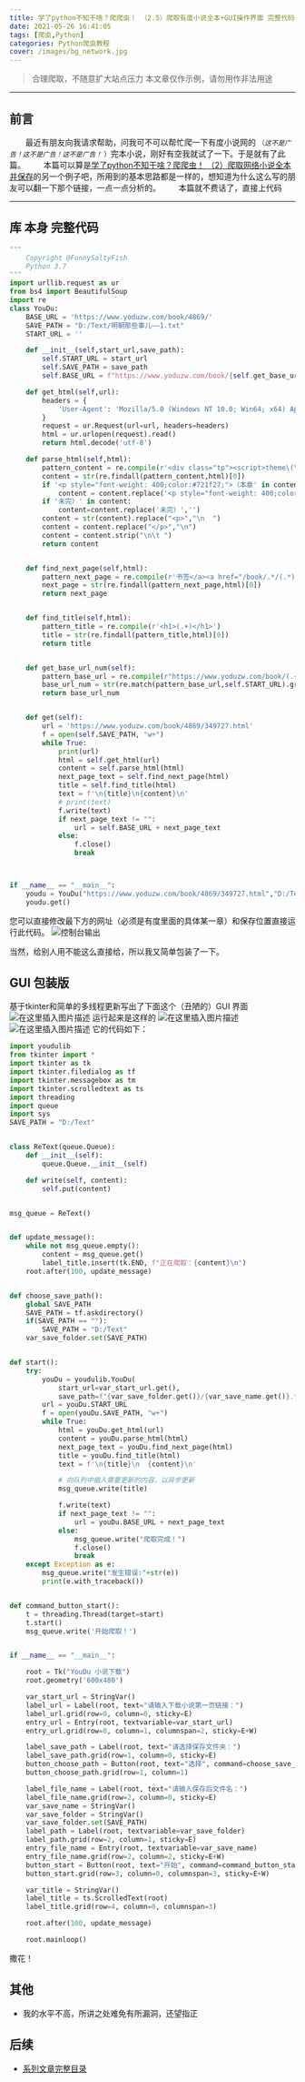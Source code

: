 ```yaml
---
title: 学了python不知干啥？爬爬虫！ （2.5）爬取有度小说全本+GUI操作界面 完整代码
date: 2021-05-26 16:41:05
tags: [爬虫,Python]
categories: Python爬虫教程
cover: /images/bg_network.jpg
---
```


> 合理爬取，不随意扩大站点压力
> 本文章仅作示例，请勿用作非法用途

---

## 前言
&emsp;&emsp;最近有朋友向我请求帮助，问我可不可以帮忙爬一下有度小说网的   <small>（*这不是广告！这不是广告！这不是广告！* ）</small>完本小说，刚好有空我就试了一下。于是就有了此篇。
&emsp;&emsp;本篇可以算是[学了python不知干啥？爬爬虫！ （2）爬取网络小说全本并保存](https://funnysaltyfish.github.io/2021/05/24/python_spider_lesson_2/)的另一个例子吧，所用到的基本思路都是一样的，想知道为什么这么写的朋友可以翻一下那个链接，一点一点分析的。
&emsp;&emsp;本篇就不费话了，直接上代码

----
## 库 本身 完整代码
```python
"""
    Copyright @FunnySaltyFish
    Python 3.7
"""
import urllib.request as ur
from bs4 import BeautifulSoup
import re
class YouDu:
    BASE_URL = 'https://www.yoduzw.com/book/4869/'
    SAVE_PATH = "D:/Text/明朝那些事儿——1.txt"
    START_URL = ''

    def __init__(self,start_url,save_path):
        self.START_URL = start_url
        self.SAVE_PATH = save_path
        self.BASE_URL = f"https://www.yoduzw.com/book/{self.get_base_url_num()}/"

    def get_html(self,url):
        headers = {
            'User-Agent': 'Mozilla/5.0 (Windows NT 10.0; Win64; x64) AppleWebKit/537.36 (KHTML, like Gecko) Chrome/83.0.4103.116 Safari/537.36 Edg/83.0.478.61'
        }
        request = ur.Request(url=url, headers=headers)
        html = ur.urlopen(request).read()
        return html.decode('utf-8')

    def parse_html(self,html):
        pattern_content = re.compile(r'<div class="tp"><script>theme\(\);</script></div>(.+)</p>\n    </div>\n  </div>\n</div>',re.S)
        content = str(re.findall(pattern_content,html)[0])
        if '<p style="font-weight: 400;color:#721f27;">（本章' in content:
            content = content.replace('<p style="font-weight: 400;color:#721f27;">（本章',"")
        if '未完）' in content:
            content=content.replace('未完）','')
        content = str(content).replace("<p>","\n  ")
        content = content.replace("</p>","\n")
        content = content.strip("\n\t ")
        return content


    def find_next_page(self,html):
        pattern_next_page = re.compile(r'书签</a><a href="/book/.*/(.*)">下一章</a>')
        next_page = str(re.findall(pattern_next_page,html)[0])
        return next_page


    def find_title(self,html):
        pattern_title = re.compile(r'<h1>(.+)</h1>')
        title = str(re.findall(pattern_title,html)[0])
        return title


    def get_base_url_num(self):
        pattern_base_url = re.compile(r"https://www.yoduzw.com/book/(.+)/.+")
        base_url_num = str(re.match(pattern_base_url,self.START_URL).group(1))
        return base_url_num


    def get(self):
        url = 'https://www.yoduzw.com/book/4869/349727.html'
        f = open(self.SAVE_PATH, "w+")
        while True:
            print(url)
            html = self.get_html(url)
            content = self.parse_html(html)
            next_page_text = self.find_next_page(html)
            title = self.find_title(html)
            text = f'\n{title}\n{content}\n'
            # print(text)
            f.write(text)
            if next_page_text != "":
                url = self.BASE_URL + next_page_text
            else:
                f.close()
                break



if __name__ == "__main__":
    youdu = YouDu("https://www.yoduzw.com/book/4869/349727.html","D:/Text/明朝那些事儿——2.txt")
    youdu.get()
```

您可以直接修改最下方的网址（必须是有度里面的具体某一章）和保存位置直接运行此代码。
![控制台输出](https://img-blog.csdnimg.cn/20200810152608463.png?x-oss-process=image/watermark,type_ZmFuZ3poZW5naGVpdGk,shadow_10,text_aHR0cHM6Ly9ibG9nLmNzZG4ubmV0L3FxXzQzNTk2MDY3,size_16,color_FFFFFF,t_70)

当然，给别人用不能这么直接给，所以我又简单包装了一下。

## GUI 包装版
基于tkinter和简单的多线程更新写出了下面这个（丑陋的）GUI 界面
![在这里插入图片描述](https://img-blog.csdnimg.cn/20200810152732837.png?x-oss-process=image/watermark,type_ZmFuZ3poZW5naGVpdGk,shadow_10,text_aHR0cHM6Ly9ibG9nLmNzZG4ubmV0L3FxXzQzNTk2MDY3,size_16,color_FFFFFF,t_70)
运行起来是这样的
![在这里插入图片描述](https://img-blog.csdnimg.cn/20200810152849987.png?x-oss-process=image/watermark,type_ZmFuZ3poZW5naGVpdGk,shadow_10,text_aHR0cHM6Ly9ibG9nLmNzZG4ubmV0L3FxXzQzNTk2MDY3,size_16,color_FFFFFF,t_70)
![在这里插入图片描述](https://img-blog.csdnimg.cn/20200810152849988.png?x-oss-process=image/watermark,type_ZmFuZ3poZW5naGVpdGk,shadow_10,text_aHR0cHM6Ly9ibG9nLmNzZG4ubmV0L3FxXzQzNTk2MDY3,size_16,color_FFFFFF,t_70)
它的代码如下：

```python
import youdulib
from tkinter import *
import tkinter as tk
import tkinter.filedialog as tf
import tkinter.messagebox as tm
import tkinter.scrolledtext as ts
import threading
import queue
import sys
SAVE_PATH = "D:/Text"


class ReText(queue.Queue):
    def __init__(self):
        queue.Queue.__init__(self)

    def write(self, content):
        self.put(content)


msg_queue = ReText()


def update_message():
    while not msg_queue.empty():
        content = msg_queue.get()
        label_title.insert(tk.END, f"正在爬取：{content}\n")
    root.after(100, update_message)


def choose_save_path():
    global SAVE_PATH
    SAVE_PATH = tf.askdirectory()
    if(SAVE_PATH == ""):
        SAVE_PATH = "D:/Text"
    var_save_folder.set(SAVE_PATH)


def start():
    try:
        youDu = youdulib.YouDu(
            start_url=var_start_url.get(), 
            save_path=f"{var_save_folder.get()}/{var_save_name.get()}.txt")
        url = youDu.START_URL
        f = open(youDu.SAVE_PATH, "w+")
        while True:
            html = youDu.get_html(url)
            content = youDu.parse_html(html)
            next_page_text = youDu.find_next_page(html)
            title = youDu.find_title(html)
            text = f'\n{title}\n  {content}\n'

            # 向队列中插入需要更新的内容，以异步更新
            msg_queue.write(title)

            f.write(text)
            if next_page_text != "":
                url = youDu.BASE_URL + next_page_text
            else:
                msg_queue.write("爬取完成！")
                f.close()
                break
    except Exception as e:
        msg_queue.write("发生错误:"+str(e))
        print(e.with_traceback())


def command_button_start():
    t = threading.Thread(target=start)
    t.start()
    msg_queue.write('开始爬取！')


if __name__ == "__main__":

    root = Tk("YouDu 小说下载")
    root.geometry('600x480')

    var_start_url = StringVar()
    label_url = Label(root, text="请输入下载小说第一页链接：")
    label_url.grid(row=0, column=0, sticky=E)
    entry_url = Entry(root, textvariable=var_start_url)
    entry_url.grid(row=0, column=1, columnspan=2, sticky=E+W)

    label_save_path = Label(root, text="请选择保存文件夹：")
    label_save_path.grid(row=1, column=0, sticky=E)
    button_choose_path = Button(root, text="选择", command=choose_save_path)
    button_choose_path.grid(row=1, column=1)

    label_file_name = Label(root, text="请输入保存后文件名：")
    label_file_name.grid(row=2, column=0, sticky=E)
    var_save_name = StringVar()
    var_save_folder = StringVar()
    var_save_folder.set(SAVE_PATH)
    label_path = Label(root, textvariable=var_save_folder)
    label_path.grid(row=2, column=1, sticky=E)
    entry_file_name = Entry(root, textvariable=var_save_name)
    entry_file_name.grid(row=2, column=2, sticky=E+W)
    button_start = Button(root, text="开始", command=command_button_start)
    button_start.grid(row=3, column=0, columnspan=3, sticky=E+W)

    var_title = StringVar()
    label_title = ts.ScrolledText(root)
    label_title.grid(row=4, column=0, columnspan=3)

    root.after(100, update_message)

    root.mainloop()

```
撒花！

## 其他
 - 我的水平不高，所讲之处难免有所漏洞，还望指正

## 后续
- [系列文章完整目录](/2021/05/26/python-spider-lesson-catalog/)
